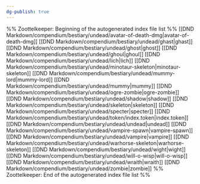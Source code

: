 ```yaml
---
dg-publish: true
---
```

%% Zoottelkeeper: Beginning of the autogenerated index file list  %%
 [[DND Markdown/compendium/bestiary/undead/avatar-of-death-dmg|avatar-of-death-dmg]]
 [[DND Markdown/compendium/bestiary/undead/ghast|ghast]]
 [[DND Markdown/compendium/bestiary/undead/ghost|ghost]]
 [[DND Markdown/compendium/bestiary/undead/ghoul|ghoul]]
 [[DND Markdown/compendium/bestiary/undead/lich|lich]]
 [[DND Markdown/compendium/bestiary/undead/minotaur-skeleton|minotaur-skeleton]]
 [[DND Markdown/compendium/bestiary/undead/mummy-lord|mummy-lord]]
 [[DND Markdown/compendium/bestiary/undead/mummy|mummy]]
 [[DND Markdown/compendium/bestiary/undead/ogre-zombie|ogre-zombie]]
 [[DND Markdown/compendium/bestiary/undead/shadow|shadow]]
 [[DND Markdown/compendium/bestiary/undead/skeleton|skeleton]]
 [[DND Markdown/compendium/bestiary/undead/specter|specter]]
 [[DND Markdown/compendium/bestiary/undead/token/index.token|index.token]]
 [[DND Markdown/compendium/bestiary/undead/undead|undead]]
 [[DND Markdown/compendium/bestiary/undead/vampire-spawn|vampire-spawn]]
 [[DND Markdown/compendium/bestiary/undead/vampire|vampire]]
 [[DND Markdown/compendium/bestiary/undead/warhorse-skeleton|warhorse-skeleton]]
 [[DND Markdown/compendium/bestiary/undead/wight|wight]]
 [[DND Markdown/compendium/bestiary/undead/will-o-wisp|will-o-wisp]]
 [[DND Markdown/compendium/bestiary/undead/wraith|wraith]]
 [[DND Markdown/compendium/bestiary/undead/zombie|zombie]]
%% Zoottelkeeper: End of the autogenerated index file list  %%
